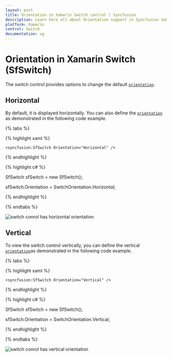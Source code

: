 ```yaml
---
layout: post
title: Orientation in Xamarin Switch control | Syncfusion
description: Learn here all about Orientation support in Syncfusion Xamarin Switch (SfSwitch) control, its elements and more.
platform: Xamarin
control: Switch
documentation: ug
---
```


# Orientation in Xamarin Switch (SfSwitch)

The switch control provides options to change the default [`orientation`](https://help.syncfusion.com/cr/xamarin/Syncfusion.XForms.Buttons.SfSwitch.html#Syncfusion_XForms_Buttons_SfSwitch_Orientation).

## Horizontal 

By default, it is displayed horizontally. You can also define the [`orientation`](https://help.syncfusion.com/cr/xamarin/Syncfusion.XForms.Buttons.SfSwitch.html#Syncfusion_XForms_Buttons_SfSwitch_Orientation) as demonstrated in the following code example.

{% tabs %}

{% highlight xaml %}

    <syncfusion:SfSwitch Orientation="Horizontal" />

{% endhighlight %}

{% highlight c# %}

SfSwitch sfSwitch = new SfSwitch();

sfSwitch.Orientation = SwitchOrientation.Horizontal;

{% endhighlight %}

{% endtabs %}

![switch conrol has horizontal orientation](images/orientation.png)

## Vertical

To view the switch control vertically, you can define the vertical [`orientation`](https://help.syncfusion.com/cr/xamarin/Syncfusion.XForms.Buttons.SfSwitch.html#Syncfusion_XForms_Buttons_SfSwitch_Orientation)as demonstrated in the following code example.

{% tabs %}

{% highlight xaml %}

    <syncfusion:SfSwitch Orientation="Vertical" />

{% endhighlight %}

{% highlight c# %}

SfSwitch sfSwitch = new SfSwitch();

sfSwitch.Orientation = SwitchOrientation.Vertical;

{% endhighlight %}

{% endtabs %}

![switch conrol has vertical orientation](images/vertical.png)
